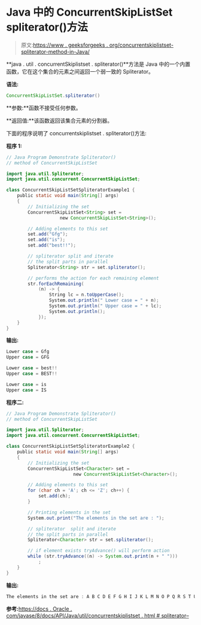 # Java 中的 ConcurrentSkipListSet spliterator()方法

> 原文:[https://www . geeksforgeeks . org/concurrentskiplistset-spliterator-method-in-Java/](https://www.geeksforgeeks.org/concurrentskiplistset-spliterator-method-in-java/)

**java . util . concurrentSkiplistset . spliterator()**方法是 Java 中的一个内置函数，它在这个集合的元素之间返回一个弱一致的 Spliterator。

**语法:**

```java
ConcurrentSkipListSet.spliterator()
```

**参数:**函数不接受任何参数。

**返回值:**该函数返回该集合元素的分割器。

下面的程序说明了 concurrentskiplistset . spliterator()方法:

**程序 1:**

```java
// Java Program Demonstrate Spliterator()
// method of ConcurrentSkipListSet

import java.util.Spliterator;
import java.util.concurrent.ConcurrentSkipListSet;

class ConcurrentSkipListSetSpliteratorExample1 {
    public static void main(String[] args)
    {
        // Initializing the set
        ConcurrentSkipListSet<String> set = 
                    new ConcurrentSkipListSet<String>();

        // Adding elements to this set
        set.add("Gfg");
        set.add("is");
        set.add("best!!");

        // spliterator split and iterate
        // the split parts in parallel
        Spliterator<String> str = set.spliterator();

        // performs the action for each remaining element
        str.forEachRemaining(
            (n) -> {
                String lc = n.toUpperCase();
                System.out.println(" Lower case = " + n);
                System.out.println(" Upper case = " + lc);
                System.out.println();
            });
    }
}
```

**输出:**

```java
Lower case = Gfg
Upper case = GFG

Lower case = best!!
Upper case = BEST!!

Lower case = is
Upper case = IS

```

**程序二:**

```java
// Java Program Demonstrate Spliterator()
// method of ConcurrentSkipListSet

import java.util.Spliterator;
import java.util.concurrent.ConcurrentSkipListSet;

class ConcurrentSkipListSetSpliteratorExample2 {
    public static void main(String[] args)
    {
        // Initializing the set
        ConcurrentSkipListSet<Character> set = 
                         new ConcurrentSkipListSet<Character>();

        // Adding elements to this set
        for (char ch = 'A'; ch <= 'Z'; ch++) {
            set.add(ch);
        }

        // Printing elements in the set
        System.out.print("The elements in the set are : ");

        // spliterator  split and iterate
        // the split parts in parallel
        Spliterator<Character> str = set.spliterator();

        // if element exists tryAdvance() will perform action
        while (str.tryAdvance((n) -> System.out.print(n + " ")))
            ;
    }
}
```

**输出:**

```java
The elements in the set are : A B C D E F G H I J K L M N O P Q R S T U V W X Y Z

```

**参考:**[https://docs . Oracle . com/javase/8/docs/API/Java/util/concurrentskiplistset . html # spliterator–](https://docs.oracle.com/javase/8/docs/api/java/util/concurrent/ConcurrentSkipListSet.html#spliterator--)